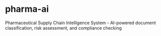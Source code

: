# pharma-ai
Pharmaceutical Supply Chain Intelligence System - AI-powered document classification, risk assessment, and compliance checking

